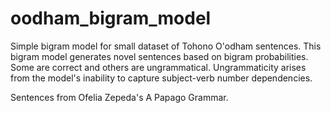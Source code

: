 # oodham_bigram_model
Simple bigram model for small dataset of Tohono O'odham sentences.
This bigram model generates novel sentences based on bigram probabilities. Some are correct and others are ungrammatical.
Ungrammaticity arises from the model's inability to capture subject-verb number dependencies.

Sentences from Ofelia Zepeda's A Papago Grammar.
